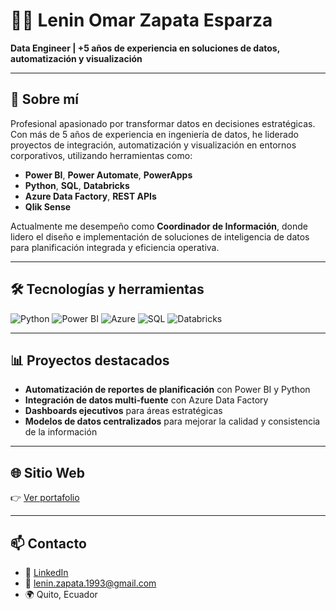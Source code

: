 # 👨‍💻 Lenin Omar Zapata Esparza

**Data Engineer | +5 años de experiencia en soluciones de datos, automatización y visualización**

---

## 🚀 Sobre mí

Profesional apasionado por transformar datos en decisiones estratégicas. Con más de 5 años de experiencia en ingeniería de datos, he liderado proyectos de integración, automatización y visualización en entornos corporativos, utilizando herramientas como:

- **Power BI**, **Power Automate**, **PowerApps**
- **Python**, **SQL**, **Databricks**
- **Azure Data Factory**, **REST APIs**
- **Qlik Sense**

Actualmente me desempeño como **Coordinador de Información**, donde lidero el diseño e implementación de soluciones de inteligencia de datos para planificación integrada y eficiencia operativa.

---

## 🛠️ Tecnologías y herramientas

![Python](https://img.shields.io/badge/-Python-3776AB?style=flat&logo=python&logoColor=white)
![Power BI](https://img.shields.io/badge/-Power%20BI-F2C811?style=flat&logo=powerbi&logoColor=black)
![Azure](https://img.shields.io/badge/-Azure-0078D4?style=flat&logo=microsoftazure&logoColor=white)
![SQL](https://img.shields.io/badge/-SQL-4479A1?style=flat&logo=postgresql&logoColor=white)
![Databricks](https://img.shields.io/badge/-Databricks-E02020?style=flat&logo=databricks&logoColor=white)

---

## 📊 Proyectos destacados

- **Automatización de reportes de planificación** con Power BI y Python  
- **Integración de datos multi-fuente** con Azure Data Factory  
- **Dashboards ejecutivos** para áreas estratégicas  
- **Modelos de datos centralizados** para mejorar la calidad y consistencia de la información

---

## 🌐 Sitio Web

👉 [Ver portafolio](https://lenin-zapata.github.io/profile/)

---

## 📫 Contacto

- 💼 [LinkedIn](https://www.linkedin.com/in/leninzapata-profile/)
- 📧 lenin.zapata.1993@gmail.com
- 🌍 Quito, Ecuador
